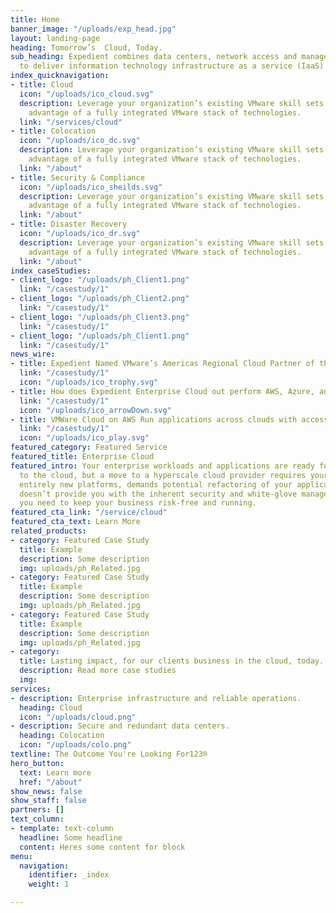```yaml
---
title: Home
banner_image: "/uploads/exp_head.jpg"
layout: landing-page
heading: Tomorrow’s  Cloud, Today.
sub_heading: Expedient combines data centers, network access and managed services
  to deliver information technology infrastructure as a service (IaaS) solutions.
index_quicknavigation:
- title: Cloud
  icon: "/uploads/ico_cloud.svg"
  description: Leverage your organization’s existing VMware skill sets while taking
    advantage of a fully integrated VMware stack of technologies.
  link: "/services/cloud"
- title: Colocation
  icon: "/uploads/ico_dc.svg"
  description: Leverage your organization’s existing VMware skill sets while taking
    advantage of a fully integrated VMware stack of technologies.
  link: "/about"
- title: Security & Compliance
  icon: "/uploads/ico_sheilds.svg"
  description: Leverage your organization’s existing VMware skill sets while taking
    advantage of a fully integrated VMware stack of technologies.
  link: "/about"
- title: Disaster Recovery
  icon: "/uploads/ico_dr.svg"
  description: Leverage your organization’s existing VMware skill sets while taking
    advantage of a fully integrated VMware stack of technologies.
  link: "/about"
index_caseStudies:
- client_logo: "/uploads/ph_Client1.png"
  link: "/casestudy/1"
- client_logo: "/uploads/ph_Client2.png"
  link: "/casestudy/1"
- client_logo: "/uploads/ph_Client3.png"
  link: "/casestudy/1"
- client_logo: "/uploads/ph_Client1.png"
  link: "/casestudy/1"
news_wire:
- title: Expedient Named VMware’s Americas Regional Cloud Partner of the Year
  link: "/casestudy/1"
  icon: "/uploads/ico_trophy.svg"
- title: How does Expedient Enterprise Cloud out perform AWS, Azure, and Rackspace?
  link: "/casestudy/1"
  icon: "/uploads/ico_arrowDown.svg"
- title: VMWare Cloud on AWS Run applications across clouds with access to AWS services
  link: "/casestudy/1"
  icon: "/uploads/ico_play.svg"
featured_category: Featured Service
featured_title: Enterprise Cloud
featured_intro: Your enterprise workloads and applications are ready for a migration
  to the cloud, but a move to a hyperscale cloud provider requires your teams to learn
  entirely new platforms, demands potential refactoring of your applications, and
  doesn’t provide you with the inherent security and white-glove managed services
  you need to keep your business risk-free and running.
featured_cta_link: "/service/cloud"
featured_cta_text: Learn More
related_products:
- category: Featured Case Study
  title: Example
  description: Some description
  img: uploads/ph_Related.jpg
- category: Featured Case Study
  title: Example
  description: Some description
  img: uploads/ph_Related.jpg
- category: Featured Case Study
  title: Example
  description: Some description
  img: uploads/ph_Related.jpg
- category: 
  title: Lasting impact, for our clients business in the cloud, today.
  description: Read more case studies
  img: 
services:
- description: Enterprise infrastructure and reliable operations.
  heading: Cloud
  icon: "/uploads/cloud.png"
- description: Secure and redundant data centers.
  heading: Colocation
  icon: "/uploads/colo.png"
textline: The Outcome You're Looking For123®
hero_button:
  text: Learn more
  href: "/about"
show_news: false
show_staff: false
partners: []
text_column:
- template: text-column
  headline: Some headline
  content: Heres some content for block
menu:
  navigation:
    identifier: _index
    weight: 1

---
```


